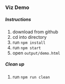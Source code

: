 ### Viz Demo


##### Instructions
1. download from github
1. cd into directory
1. run ```npm install```
1. run ```npm start```
1. open ```output/demo.html```


##### Clean up
1. run ```npm run clean```

